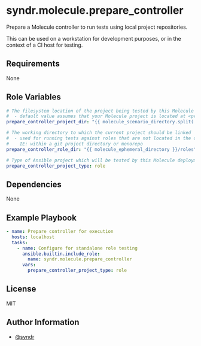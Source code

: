 syndr.molecule.prepare_controller
=========

Prepare a Molecule controller to run tests using local project repositories.

This can be used on a workstation for development purposes, or in the context of a CI host for testing.

Requirements
------------

None

Role Variables
--------------

```yaml
# The filesystem location of the project being tested by this Molecule configuration
#  - default value assumes that your Molecule project is located at <project dir>/extensions/molecule/<scenario>
prepare_controller_project_dir: "{{ molecule_scenario_directory.split('/')[:-3] | join('/') }}"

# The working directory to which the current project should be linked
#  - used for running tests against roles that are not located in the default system locations
#    IE: within a git project directory or monorepo
prepare_controller_role_dir: "{{ molecule_ephemeral_directory }}/roles"

# Type of Ansible project which will be tested by this Molecule deployment
prepare_controller_project_type: role
```

Dependencies
------------

None

Example Playbook
----------------

```yaml
- name: Prepare controller for execution
  hosts: localhost
  tasks:
    - name: Configure for standalone role testing
      ansible.builtin.include_role:
        name: syndr.molecule.prepare_controller
      vars:
        prepare_controller_project_type: role
```

License
-------

MIT

Author Information
------------------

- [@syndr](https://github.com/syndr/)

